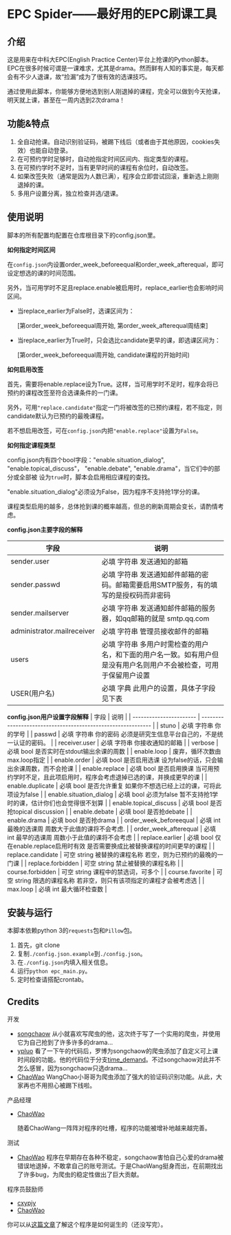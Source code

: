 # EPC Spider——最好用的EPC刷课工具



## 介绍
这是用来在中科大EPC(English Practice Center)平台上抢课的Python脚本。EPC在很多时候可谓是一课难求，尤其是drama。然而鲜有人知的事实是，每天都会有不少人退课，故“捡漏”成为了很有效的选课技巧。

通过使用此脚本，你能够方便地选到别人刚退掉的课程，完全可以做到今天抢课，明天就上课，甚至在一周内选到2次drama！

## 功能&特点
1. 全自动抢课。自动识别验证码，被踢下线后（或者由于其他原因，cookies失效）也能自动登录。
2. 在可预约学时足够时，自动抢指定时间区间内、指定类型的课程。
3. 在可预约学时不足时，当有更早时间的课程有余位时，自动改签。
4. 如果改签失败（通常是因为人数已满），程序会立即尝试回滚，重新选上刚刚退掉的课。
5. 多用户设置分离，独立检查并选/退课。

## 使用说明

脚本的所有配置均配置在仓库根目录下的config.json里。

**如何指定时间区间**

在`config.json`内设置order_week_beforeequal和order_week_afterequal，即可设定想选的课的时间范围。

另外，当可用学时不足且replace.enable被启用时，replace\_earlier也会影响时间区间。

- 当replace_earlier为False时，选课区间为：

  [第order_week_beforeequal周开始, 第order_week_afterequal周结束]

- 当replace_earlier为True时，只会选比candidate更早的课，即选课区间为：

  [第order_week_beforeequal周开始, candidate课程的开始时间)

**如何启用改签**

首先，需要将enable.replace设为True。这样，当可用学时不足时，程序会将已预约的课程改签至符合选课条件的一门课。

另外，可用`"replace.candidate"`指定一门将被改签的已预约课程，若不指定，则candidate默认为已预约的最晚课程。

若不想启用改签，可在`config.json`内把`"enable.replace"`设置为`False`。

**如何指定课程类型**

config.json内有四个bool字段："enable.situation_dialog", "enable.topical_discuss"，  "enable.debate", "enable.drama"，当它们中的部分或全部被 设为`true`时，脚本会启用相应课程的查找。

"enable.situation_dialog"必须设为False，因为程序不支持抢1学分的课。

课程类型启用的越多，总体抢到课的概率越高，但总的刷新周期会变长，请酌情考虑。



**config.json主要字段的解释**

| 字段                    | 说明                                                         |
| ----------------------- | ------------------------------------------------------------ |
| sender.user                   | 必填 字符串 发送通知的邮箱                                         |
| sender.passwd                 | 必填 字符串 发送通知邮件邮箱的密码。邮箱需要启用SMTP服务，有的填写的是授权码而非密码|
| sender.mailserver             | 必填 字符串 发送通知邮件邮箱的服务器，如qq邮箱的就是 smtp.qq.com          |
| administrator.mailreceiver    | 必填 字符串 管理员接收邮件的邮箱                                       |
| users                   | 必填 字符串 多用户时需检查的用户名，和下面的用户名一致。如有用户但是没有用户名则用户不会被检查，可用于保留用户设置           |
| USER(用户名)                   | 必填 字典 此用户的设置，具体子字段见下表|

**config.json用户设置字段解释**
| 字段                    | 说明                                                         |
| ----------------------- | ------------------------------------------------------------ |
| stuno                   | 必填 字符串 你的学号                                         |
| passwd                  | 必填 字符串 你的密码 必须是研究生信息平台自己的，不是统一认证的密码。 |
| receiver.user                  | 必填 字符串 你接收通知的邮箱 |
| verbose                 | 必填 bool 是否实时在stdout输出余课的周数                     |
| enable.loop             | 废弃，循环次数由max.loop指定    |
| enable.order            | 必填 bool 是否启用选课 设为false的话，只会输出余课周数，而不会抢课 |
| enable.replace          | 必填 bool 是否启用换课 当可用预约学时不足，且此项启用时，程序会考虑退掉已选的课，并换成更早的课 |
| enable.duplicate        | 必填 bool 是否允许重复 如果你不想选已经上过的课，可将此项设为false |
| enable.situation_dialog | 必填 bool 必须为false 暂不支持抢1学时的课，估计你们也会觉得很不划算 |
| enable.topical_discuss  | 必填 bool 是否抢topical discussion                           |
| enable.debate           | 必填 bool 是否抢debate                                       |
| enable.drama            | 必填 bool 是否抢drama                                        |
| order_week_beforeequal  | 必填 int 最晚的选课周 周数大于此值的课将不会考虑.            |
| order_week_afterequal   | 必填 int 最早的选课周 周数小于此值的课将不会考虑             |
| replace.earlier         | 必填 bool 仅在enable.replace启用时有效 是否需要换成比被替换课程的时间更早的课程 |
| replace.candidate       | 可空 string 被替换的课程名称 若空，则为已预约的最晚的一门课  |
| replace.forbidden       | 可空 string 禁止被替换的课程名称                             |
| course.forbidden        | 可空 string 课程中的禁选词，可多个                                   |
| course.favorite         | 可空 string 限选的课程名称 若非空，则只有该项指定的课程才会被考虑选 |
| max.loop         | 必填 int 最大循环检查数 |

## 安装与运行

本脚本依赖python 3的`requests`包和`Pillow`包。

1. 首先，git clone
2. 复制`./config.json.example`到`./config.json`。
3. 在`./config.json`内填入相关信息。
4. 运行`python epc_main.py`。
5. 定时检查请搭配crontab。


## Credits

开发

- [songchaow](https://github.com/songchaow)
  从小就喜欢写爬虫的他，这次终于写了一个实用的爬虫，并使用它为自己抢到了许多许多的drama...
- [ypluo](https://github.com/ypluo) 看了一下午的代码后，罗博为songchaow的爬虫添加了自定义可上课时间段的功能。他的代码位于分支[time_demand](https://github.com/114DoctorGroup/epc-spider/tree/time_demand)。不过songchaow对此并不怎么感冒，因为songchaow只选drama...
- [ChaoWao](https://github.com/ChaoWao) WangChao小哥哥为爬虫添加了强大的验证码识别功能。从此，大家再也不用担心被踢下线啦。

产品经理

- [ChaoWao](https://github.com/ChaoWao)

  随着ChaoWang一阵阵对程序的吐槽，程序的功能被增补地越来越完善。

测试

- [ChaoWao](https://github.com/ChaoWao) 程序在早期存在各种不稳定，songchaow害怕自己心爱的drama被错误地退掉，不敢拿自己的账号测试。于是ChaoWang挺身而出，在前期找出了许多bug，为爬虫的稳定性做出了巨大贡献。

程序员鼓励师

- [cxypjy](https://github.com/orgs/114DoctorGroup/people/cxypjy)
- [ChaoWao](https://github.com/ChaoWao)

你可以从[这篇文章]( https://www.songchaow.cn/2019/11/02/drama.html )了解这个程序是如何诞生的（还没写完）。
